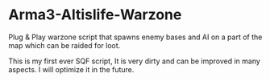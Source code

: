 # Arma3-Altislife-Warzone
Plug &amp; Play warzone script that spawns enemy bases and AI on a part of the map which can be raided for loot.






This is my first ever SQF script, It is very dirty and can be improved in many aspects. I will optimize it in the future.
